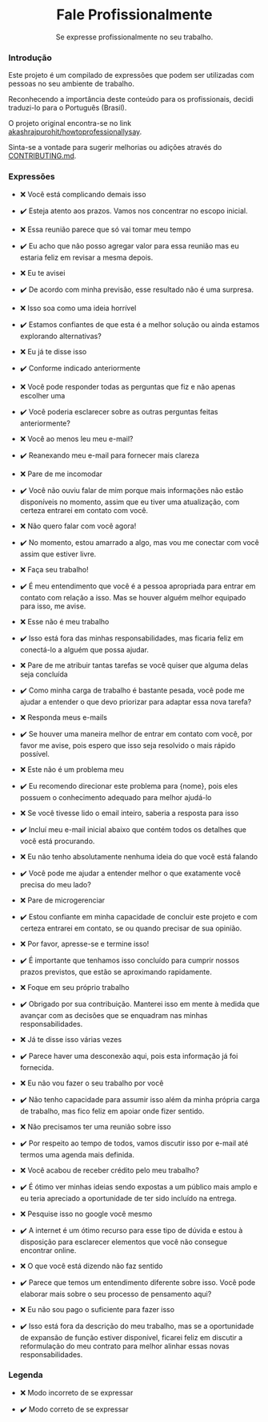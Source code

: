 <div align="center">
  <h1>Fale Profissionalmente</h1>
  <p>Se expresse profissionalmente no seu trabalho.</p>
</div>

### Introdução

Este projeto é um compilado de expressões que podem ser utilizadas com pessoas no seu ambiente de trabalho.

Reconhecendo a importância deste conteúdo para os profissionais, decidi traduzi-lo para o Português (Brasil).

O projeto original encontra-se no link [akashrajpurohit/howtoprofessionallysay](https://github.com/AkashRajpurohit/howtoprofessionallysay).

Sinta-se a vontade para sugerir melhorias ou adições através do [CONTRIBUTING.md](CONTRIBUTING.md).

### Expressões

- :x: Você está complicando demais isso

- :heavy_check_mark: Esteja atento aos prazos. Vamos nos concentrar no escopo inicial.

- :x: Essa reunião parece que só vai tomar meu tempo

- :heavy_check_mark: Eu acho que não posso agregar valor para essa reunião mas eu estaria feliz em revisar a mesma depois.

- :x: Eu te avisei

- :heavy_check_mark: De acordo com minha previsão, esse resultado não é uma surpresa.

- :x: Isso soa como uma ideia horrível

- :heavy_check_mark: Estamos confiantes de que esta é a melhor solução ou ainda estamos explorando alternativas?

- :x: Eu já te disse isso

- :heavy_check_mark: Conforme indicado anteriormente

- :x: Você pode responder todas as perguntas que fiz e não apenas escolher uma

- :heavy_check_mark: Você poderia esclarecer sobre as outras perguntas feitas anteriormente?

- :x: Você ao menos leu meu e-mail?

- :heavy_check_mark: Reanexando meu e-mail para fornecer mais clareza

- :x: Pare de me incomodar

- :heavy_check_mark: Você não ouviu falar de mim porque mais informações não estão disponíveis no momento, assim que eu tiver uma atualização, com certeza entrarei em contato com você.

- :x: Não quero falar com você agora!

- :heavy_check_mark: No momento, estou amarrado a algo, mas vou me conectar com você assim que estiver livre.

- :x: Faça seu trabalho!

- :heavy_check_mark: É meu entendimento que você é a pessoa apropriada para entrar em contato com relação a isso. Mas se houver alguém melhor equipado para isso, me avise.

- :x: Esse não é meu trabalho

- :heavy_check_mark: Isso está fora das minhas responsabilidades, mas ficaria feliz em conectá-lo a alguém que possa ajudar.

- :x: Pare de me atribuir tantas tarefas se você quiser que alguma delas seja concluída

- :heavy_check_mark: Como minha carga de trabalho é bastante pesada, você pode me ajudar a entender o que devo priorizar para adaptar essa nova tarefa?

- :x: Responda meus e-mails

- :heavy_check_mark: Se houver uma maneira melhor de entrar em contato com você, por favor me avise, pois espero que isso seja resolvido o mais rápido possível.

- :x: Este não é um problema meu

- :heavy_check_mark: Eu recomendo direcionar este problema para {nome}, pois eles possuem o conhecimento adequado para melhor ajudá-lo

- :x: Se você tivesse lido o email inteiro, saberia a resposta para isso

- :heavy_check_mark: Incluí meu e-mail inicial abaixo que contém todos os detalhes que você está procurando.

- :x: Eu não tenho absolutamente nenhuma ideia do que você está falando

- :heavy_check_mark: Você pode me ajudar a entender melhor o que exatamente você precisa do meu lado?

- :x: Pare de microgerenciar

- :heavy_check_mark: Estou confiante em minha capacidade de concluir este projeto e com certeza entrarei em contato, se ou quando precisar de sua opinião.

- :x: Por favor, apresse-se e termine isso!

- :heavy_check_mark: É importante que tenhamos isso concluído para cumprir nossos prazos previstos, que estão se aproximando rapidamente.

- :x: Foque em seu próprio trabalho

- :heavy_check_mark: Obrigado por sua contribuição. Manterei isso em mente à medida que avançar com as decisões que se enquadram nas minhas responsabilidades.

- :x: Já te disse isso várias vezes

- :heavy_check_mark: Parece haver uma desconexão aqui, pois esta informação já foi fornecida.

- :x: Eu não vou fazer o seu trabalho por você

- :heavy_check_mark: Não tenho capacidade para assumir isso além da minha própria carga de trabalho, mas fico feliz em apoiar onde fizer sentido.

- :x: Não precisamos ter uma reunião sobre isso

- :heavy_check_mark: Por respeito ao tempo de todos, vamos discutir isso por e-mail até termos uma agenda mais definida.

- :x: Você acabou de receber crédito pelo meu trabalho?

- :heavy_check_mark: É ótimo ver minhas ideias sendo expostas a um público mais amplo e eu teria apreciado a oportunidade de ter sido incluído na entrega.

- :x: Pesquise isso no google você mesmo

- :heavy_check_mark: A internet é um ótimo recurso para esse tipo de dúvida e estou à disposição para esclarecer elementos que você não consegue encontrar online.

- :x: O que você está dizendo não faz sentido

- :heavy_check_mark: Parece que temos um entendimento diferente sobre isso. Você pode elaborar mais sobre o seu processo de pensamento aqui?

- :x: Eu não sou pago o suficiente para fazer isso

- :heavy_check_mark: Isso está fora da descrição do meu trabalho, mas se a oportunidade de expansão de função estiver disponível, ficarei feliz em discutir a reformulação do meu contrato para melhor alinhar essas novas responsabilidades.

### Legenda

- :x: Modo incorreto de se expressar

- :heavy_check_mark: Modo correto de se expressar
